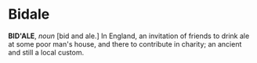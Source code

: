 # Bidale

**BID'ALE**, _noun_ \[bid and ale.\] In England, an invitation of friends to drink ale at some poor man's house, and there to contribute in charity; an ancient and still a local custom.